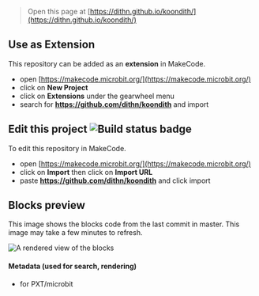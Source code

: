 
> Open this page at [https://dithn.github.io/koondith/](https://dithn.github.io/koondith/)

## Use as Extension

This repository can be added as an **extension** in MakeCode.

* open [https://makecode.microbit.org/](https://makecode.microbit.org/)
* click on **New Project**
* click on **Extensions** under the gearwheel menu
* search for **https://github.com/dithn/koondith** and import

## Edit this project ![Build status badge](https://github.com/dithn/koondith/workflows/MakeCode/badge.svg)

To edit this repository in MakeCode.

* open [https://makecode.microbit.org/](https://makecode.microbit.org/)
* click on **Import** then click on **Import URL**
* paste **https://github.com/dithn/koondith** and click import

## Blocks preview

This image shows the blocks code from the last commit in master.
This image may take a few minutes to refresh.

![A rendered view of the blocks](https://github.com/dithn/koondith/raw/master/.github/makecode/blocks.png)

#### Metadata (used for search, rendering)

* for PXT/microbit
<script src="https://makecode.com/gh-pages-embed.js"></script><script>makeCodeRender("{{ site.makecode.home_url }}", "{{ site.github.owner_name }}/{{ site.github.repository_name }}");</script>
